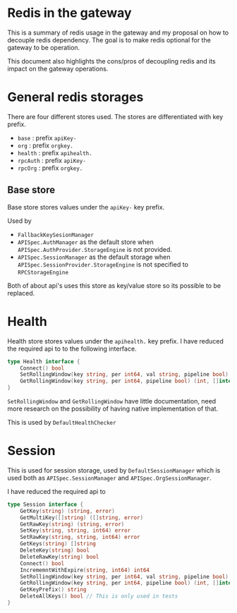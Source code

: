 # Redis in the gateway

This is a summary of redis usage in the gateway and my proposal on how to decouple
redis dependency. The goal is to make redis optional for the gateway to be operation.

This document also highlights the cons/pros of decoupling redis and its impact on
the gateway operations.

# General redis storages

There are four different stores used. The stores are differentiated with key prefix.

- `base` : prefix `apiKey-`
- `org` : prefix `orgkey.`
- `health` : prefix `apihealth.`
- `rpcAuth` : prefix `apiKey-`
- `rpcOrg` : prefix `orgkey.`


## Base store

Base store stores values under the `apiKey-` key prefix.

Used by
- `FallbackKeySesionManager`
- `APISpec.AuthManager` as the default store when `APISpec.AuthProvider.StorageEngine` is not provided.
- `APISpec.SessionManager` as the default storage when `APISpec.SessionProvider.StorageEngine` is not specified to `RPCStorageEngine`

Both of about api's uses this store as key/value store so its possible to be replaced.

# Health

Health store stores values under the `apihealth.` key prefix. I have reduced the required api to to
the following interface.

```go
type Health interface {
	Connect() bool
	SetRollingWindow(key string, per int64, val string, pipeline bool) (int, []interface{})
	GetRollingWindow(key string, per int64, pipeline bool) (int, []interface{})
}
```

`SetRollingWindow` and `GetRollingWindow` have little documentation, need more research on the possibility of
having native implementation of that.

This is used by `DefaultHealthChecker`

# Session

This is  used for session storage, used by `DefaultSessionManager` which is used both as
`APISpec.SessionManager` and `APISpec.OrgSessionManager`.

I have reduced the required api to

```go
type Session interface {
	GetKey(string) (string, error)
	GetMultiKey([]string) ([]string, error)
	GetRawKey(string) (string, error)
	SetKey(string, string, int64) error
	SetRawKey(string, string, int64) error
	GetKeys(string) []string
	DeleteKey(string) bool
	DeleteRawKey(string) bool
	Connect() bool
	IncrememntWithExpire(string, int64) int64
	SetRollingWindow(key string, per int64, val string, pipeline bool) (int, []interface{})
	GetRollingWindow(key string, per int64, pipeline bool) (int, []interface{})
    GetKeyPrefix() string
	DeleteAllKeys() bool // This is only used in tests
}
```
